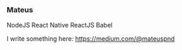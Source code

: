 
### Mateus 

NodeJS
React Native
ReactJS
Babel

I write something here: https://medium.com/@mateuspnd
